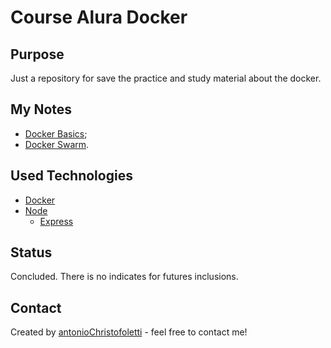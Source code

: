 # Course Alura Docker

## Purpose

Just a repository for save the practice and study material about the docker.

## My Notes

- [Docker Basics](https://github.com/antonioChristofoletti/course-alura-docker/blob/main/docker_basics/material/myNotes.md);
- [Docker Swarm](https://github.com/antonioChristofoletti/course-alura-docker/blob/main/docker_swarm/myNotes.md).

## Used Technologies

- [Docker](https://www.docker.com/)
- [Node](https://nodejs.org/en/)
    - [Express](https://expressjs.com/)

## Status

Concluded. There is no indicates for futures inclusions.

## Contact

Created by [antonioChristofoletti](https://github.com/antonioChristofoletti) - feel free to contact me!
